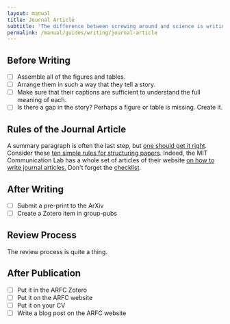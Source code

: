 ```yaml
---
layout: manual
title: Journal Article
subtitle: "The difference between screwing around and science is writing it down. -- Adam Savage"
permalink: /manual/guides/writing/journal-article
---
```


## Before Writing

- [ ] Assemble all of the figures and tables.
- [ ] Arrange them in such a way that they tell a story.
- [ ] Make sure that their captions are sufficient to understand the full 
  meaning of each. 
- [ ] Is there a gap in the story? Perhaps a figure or table is missing. Create 
  it.

## Rules of the Journal Article

A summary paragraph is often the last step, but [one should get it 
right](http://s3-service-broker-live-19ea8b98-4d41-4cb4-be4c-d68f4963b7dd.s3.amazonaws.com/uploads/ckeditor/attachments/7808/2c_Summary_para.pdf).
Consider these [ten simple rules for structuring 
papers](http://journals.plos.org/ploscompbiol/article?id=10.1371/journal.pcbi.1005619).
Indeed, the MIT Communication Lab has a whole set of articles of their website 
[on how to write journal 
articles.](http://mitcommlab.mit.edu/be/use-the-commkit/)
Don't forget the [checklist](/manual/guides/writing/checklist).

## After Writing

- [ ] Submit a pre-print to the ArXiv
- [ ] Create a Zotero item in group-pubs

## Review Process

The review process is quite a thing.

## After Publication

- [ ] Put it in the ARFC Zotero
- [ ] Put it on the ARFC website
- [ ] Put it on your CV
- [ ] Write a blog post on the ARFC website
